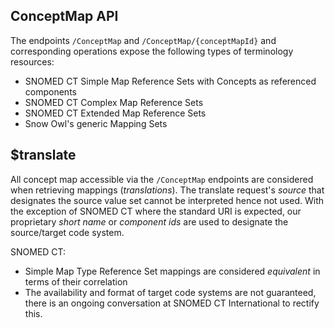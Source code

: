 ## ConceptMap API

The endpoints `/ConceptMap` and `/ConceptMap/{conceptMapId}` and corresponding operations expose the following types of terminology resources:

* SNOMED CT Simple Map Reference Sets with Concepts as referenced components
* SNOMED CT Complex Map Reference Sets
* SNOMED CT Extended Map Reference Sets
* Snow Owl's generic Mapping Sets

## $translate

All concept map accessible via the `/ConceptMap` endpoints are considered when retrieving mappings (_translations_). The translate request's _source_ that designates the source value set cannot be interpreted hence not used.  With the exception of SNOMED CT where the standard URI is expected, our proprietary _short name_ or _component ids_ are used to designate the source/target code system.

SNOMED CT: 
* Simple Map Type Reference Set mappings are considered _equivalent_ in terms of their correlation
* The availability and format of target code systems are not guaranteed, there is an ongoing conversation at SNOMED CT International to rectify this.